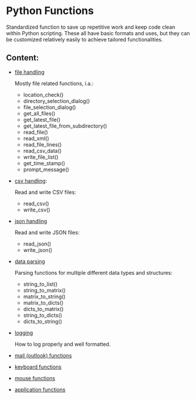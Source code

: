 # Python Functions

Standardized function to save up repetitive work and keep code clean within
Python scripting. These all have basic formats and uses, but they can be 
customized relatively easily to achieve tailored functionalities.

## Content:

-   [file handling](file_handling.py)

    Mostly file related functions, i.a.:

    -   location_check()
    -   directory_selection_dialog()
    -   file_selection_dialog()
    -   get_all_files()
    -   get_latest_file()
    -   get_latest_file_from_subdirectory()
    -   read_file()
    -   read_xml()
    -   read_file_lines()
    -   read_csv_data()
    -   write_file_list()
    -   get_time_stamp()
    -   prompt_message()

-   [csv handling](csv_functions.py):

    Read and write CSV files:

    -   read_csv()
    -   write_csv()

-   [json handling](json_functions.py)

    Read and write JSON files:

    -   read_json()
    -   write_json()

-   [data parsing](parse_functions.py)

    Parsing functions for multiple different data types and structures:

    -   string_to_list()
    -   string_to_matrix()
    -   matrix_to_string()
    -   matrix_to_dicts()
    -   dicts_to_matrix()
    -   string_to_dicts()
    -   dicts_to_string()

-   [logging](log_example.py)

    How to log properly and well formatted.

-   [mail (outlook) functions](outlook.py)

-   [keyboard functions](Keyboard)

-   [mouse functions](Mouse)

-   [application functions](Application)

